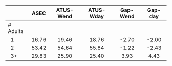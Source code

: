 
|                      |         ASEC |    ATUS-Wend |    ATUS-Wday |     Gap-Wend |      Gap-day |
| -------------------- | :----------: | :----------: | :----------: | :----------: | :----------: |
| # Adults             |              |              |              |              |              |
| &nbsp;&nbsp;1        |        16.76 |        19.46 |        18.76 |        -2.70 |        -2.00 |
| &nbsp;&nbsp;2        |        53.42 |        54.64 |        55.84 |        -1.22 |        -2.43 |
| &nbsp;&nbsp;3+       |        29.83 |        25.90 |        25.40 |         3.93 |         4.43 |

